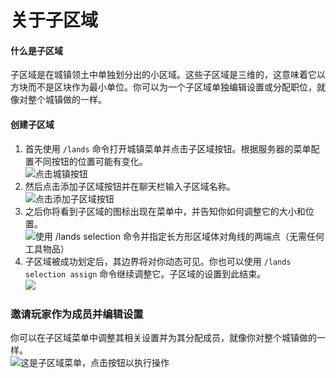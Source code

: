 # 关于子区域

#### 什么是子区域

子区域是在城镇领土中单独划分出的小区域。这些子区域是三维的，这意味着它以方块而不是区块作为最小单位。你可以为一个子区域单独编辑设置或分配职位，就像对整个城镇做的一样。

#### 创建子区域

1. 首先使用 `/lands` 命令打开城镇菜单并点击子区域按钮。根据服务器的菜单配置不同按钮的位置可能有变化。\
![点击城镇按钮](https://imgur.com/7SxMfck.png)
2. 然后点击添加子区域按钮并在聊天栏输入子区域名称。\
![点击添加子区域按钮](https://imgur.com/8Ldk0go.png)
3. 之后你将看到子区域的图标出现在菜单中，并告知你如何调整它的大小和位置。\
![使用 /lands selection 命令并指定长方形区域体对角线的两端点（无需任何工具物品）](https://imgur.com/6Fsnywv.png)
4. 子区域被成功划定后，其边界将对你动态可见。你也可以使用 `/lands selection assign` 命令继续调整它。子区域的设置到此结束。\
![](https://imgur.com/KnF2iWl.png)

### 邀请玩家作为成员并编辑设置

你可以在子区域菜单中调整其相关设置并为其分配成员，就像你对整个城镇做的一样。\
![这是子区域菜单，点击按钮以执行操作](https://imgur.com/JyEu516.png)

